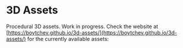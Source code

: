 # 3D Assets

Procedural 3D assets. Work in progress. Check the website at
[https://boytchev.github.io/3d-assets/](https://boytchev.github.io/3d-assets/)
for the currently available assets:
